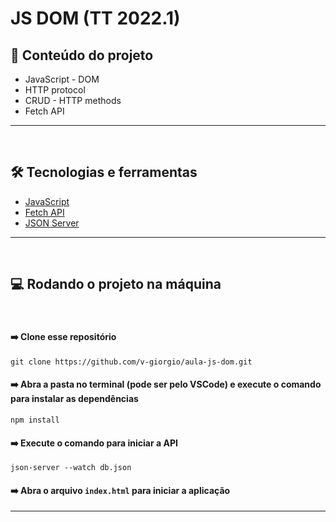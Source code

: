 # JS DOM (TT 2022.1)

## 📓 Conteúdo do projeto

- JavaScript - DOM
- HTTP protocol
- CRUD - HTTP methods
- Fetch API

<hr><br>

## 🛠 Tecnologias e ferramentas

- [JavaScript](https://developer.mozilla.org/pt-BR/docs/Web/JavaScript)
- [Fetch API](https://developer.mozilla.org/pt-BR/docs/Web/API/Fetch_API)
- [JSON Server](https://www.npmjs.com/package/json-server)

<hr><br>

## 💻 Rodando o projeto na máquina

<br>

#### ➡️ Clone esse repositório

```
git clone https://github.com/v-giorgio/aula-js-dom.git
```

#### ➡️ Abra a pasta no terminal (pode ser pelo VSCode) e execute o comando para instalar as dependências

```
npm install
```

#### ➡️ Execute o comando para iniciar a API

```
json-server --watch db.json
```

#### ➡️ Abra o arquivo `index.html` para iniciar a aplicação

<hr>
